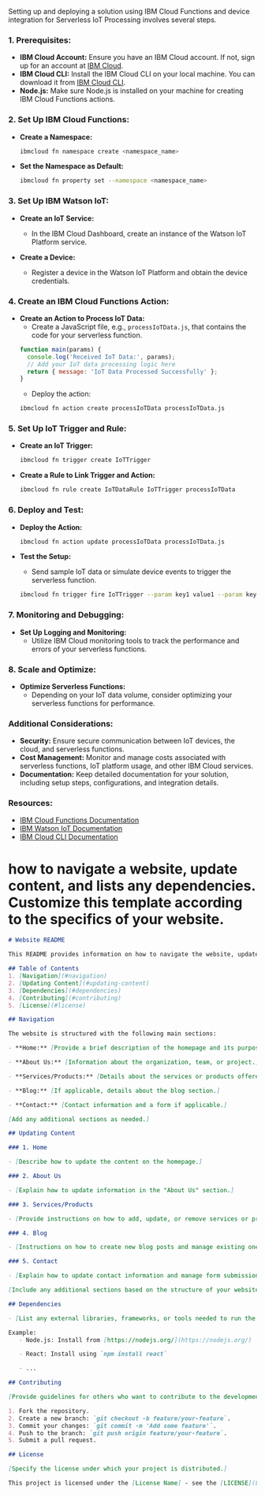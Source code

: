Setting up and deploying a solution using IBM Cloud Functions and device integration for Serverless IoT Processing involves several steps. 

### 1. Prerequisites:

- **IBM Cloud Account:** Ensure you have an IBM Cloud account. If not, sign up for an account at [IBM Cloud](https://cloud.ibm.com/).
- **IBM Cloud CLI:** Install the IBM Cloud CLI on your local machine. You can download it from [IBM Cloud CLI](https://cloud.ibm.com/docs/cli).
- **Node.js:** Make sure Node.js is installed on your machine for creating IBM Cloud Functions actions.

### 2. Set Up IBM Cloud Functions:

- **Create a Namespace:**

  ```bash
  ibmcloud fn namespace create <namespace_name>
  ```

- **Set the Namespace as Default:**
  ```bash
  ibmcloud fn property set --namespace <namespace_name>
  ```

### 3. Set Up IBM Watson IoT:

- **Create an IoT Service:**
  - In the IBM Cloud Dashboard, create an instance of the Watson IoT Platform service.

- **Create a Device:**
  - Register a device in the Watson IoT Platform and obtain the device credentials.

### 4. Create an IBM Cloud Functions Action:

- **Create an Action to Process IoT Data:**
  - Create a JavaScript file, e.g., `processIoTData.js`, that contains the code for your serverless function.
  ```javascript
  function main(params) {
    console.log('Received IoT Data:', params);
    // Add your IoT data processing logic here
    return { message: 'IoT Data Processed Successfully' };
  }
  ```
  - Deploy the action:
  ```bash
  ibmcloud fn action create processIoTData processIoTData.js
  ```

### 5. Set Up IoT Trigger and Rule:

- **Create an IoT Trigger:**
  ```bash
  ibmcloud fn trigger create IoTTrigger
  ```

- **Create a Rule to Link Trigger and Action:**
  ```bash
  ibmcloud fn rule create IoTDataRule IoTTrigger processIoTData
  ```

### 6. Deploy and Test:

- **Deploy the Action:**
  ```bash
  ibmcloud fn action update processIoTData processIoTData.js
  ```

- **Test the Setup:**
  - Send sample IoT data or simulate device events to trigger the serverless function.
  ```bash
  ibmcloud fn trigger fire IoTTrigger --param key1 value1 --param key2 value2
  ```

### 7. Monitoring and Debugging:

- **Set Up Logging and Monitoring:**
  - Utilize IBM Cloud monitoring tools to track the performance and errors of your serverless functions.

### 8. Scale and Optimize:

- **Optimize Serverless Functions:**
  - Depending on your IoT data volume, consider optimizing your serverless functions for performance.

### Additional Considerations:

- **Security:** Ensure secure communication between IoT devices, the cloud, and serverless functions.
- **Cost Management:** Monitor and manage costs associated with serverless functions, IoT platform usage, and other IBM Cloud services.
- **Documentation:** Keep detailed documentation for your solution, including setup steps, configurations, and integration details.

### Resources:

- [IBM Cloud Functions Documentation](https://cloud.ibm.com/docs/openwhisk/)
- [IBM Watson IoT Documentation](https://cloud.ibm.com/docs/internet-of-things)
- [IBM Cloud CLI Documentation](https://github.com/Leena9345/Naan_Mudhalvan_Cloud/edit/main/README.md)
# how to navigate a website, update content, and lists any dependencies. Customize this template according to the specifics of your website.

```markdown
# Website README

This README provides information on how to navigate the website, update its content, and lists any dependencies you might need.

## Table of Contents
1. [Navigation](#navigation)
2. [Updating Content](#updating-content)
3. [Dependencies](#dependencies)
4. [Contributing](#contributing)
5. [License](#license)

## Navigation

The website is structured with the following main sections:

- **Home:** [Provide a brief description of the homepage and its purpose.]

- **About Us:** [Information about the organization, team, or project.]

- **Services/Products:** [Details about the services or products offered.]

- **Blog:** [If applicable, details about the blog section.]

- **Contact:** [Contact information and a form if applicable.]

[Add any additional sections as needed.]

## Updating Content

### 1. Home

- [Describe how to update the content on the homepage.]

### 2. About Us

- [Explain how to update information in the "About Us" section.]

### 3. Services/Products

- [Provide instructions on how to add, update, or remove services or products.]

### 4. Blog

- [Instructions on how to create new blog posts and manage existing ones.]

### 5. Contact

- [Explain how to update contact information and manage form submissions.]

[Include any additional sections based on the structure of your website.]

## Dependencies

- [List any external libraries, frameworks, or tools needed to run the website. Include installation instructions if necessary.]

Example:
   - Node.js: Install from [https://nodejs.org/](https://nodejs.org/)

   - React: Install using `npm install react`

   - ...

## Contributing

[Provide guidelines for others who want to contribute to the development or improvement of the website.]

1. Fork the repository.
2. Create a new branch: `git checkout -b feature/your-feature`.
3. Commit your changes: `git commit -m 'Add some feature'`.
4. Push to the branch: `git push origin feature/your-feature`.
5. Submit a pull request.

## License

[Specify the license under which your project is distributed.]

This project is licensed under the [License Name] - see the [LICENSE](LICENSE) file for details.
```

